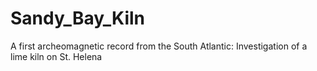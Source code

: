 # Sandy_Bay_Kiln
A first archeomagnetic record from the South Atlantic: Investigation of a lime kiln on St. Helena
